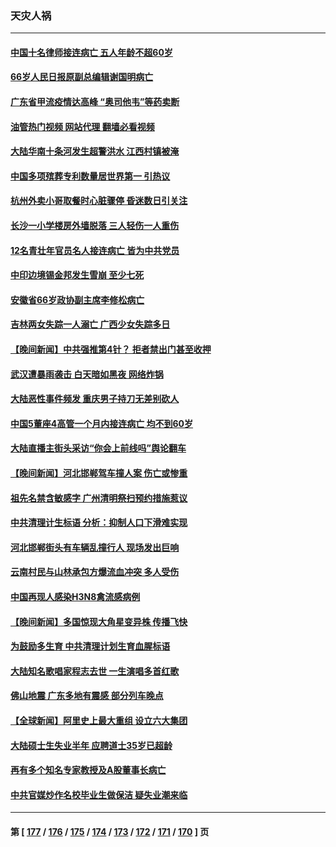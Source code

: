 ### 天灾人祸
---
#### [中国十名律师接连病亡 五人年龄不超60岁](../../pages/ncid280/n13966904.md?04071245) 
#### [66岁人民日报原副总编辑谢国明病亡](../../pages/ncid280/n13966826.md?04071245) 
#### [广东省甲流疫情达高峰 “奥司他韦”等药卖断](../../pages/ncid280/n13966520.md?04071245) 
#### [油管热门视频 网站代理 翻墙必看视频](http://138.2.39.72:81/youtube.html?epic-marker?04071245)
#### [大陆华南十条河发生超警洪水 江西村镇被淹](../../pages/ncid280/n13966107.md?04071245) 
#### [中国多项殡葬专利数量居世界第一 引热议](../../pages/ncid280/n13965909.md?04071245) 
#### [杭州外卖小哥取餐时心脏骤停 昏迷数日引关注](../../pages/ncid280/n13965617.md?04071245) 
#### [长沙一小学楼房外墙脱落 三人轻伤一人重伤](../../pages/ncid280/n13965648.md?04071245) 
#### [12名青壮年官员名人接连病亡 皆为中共党员](../../pages/ncid280/n13965236.md?04071245) 
#### [中印边境锡金邦发生雪崩 至少七死](../../pages/ncid280/n13965210.md?04071245) 
#### [安徽省66岁政协副主席李修松病亡](../../pages/ncid280/n13965105.md?04071245) 
#### [吉林两女失踪一人溺亡 广西少女失踪多日](../../pages/ncid280/n13964996.md?04071245) 
#### [【晚间新闻】中共强推第4针？ 拒者禁出门甚至收押](../../pages/ncid280/n13964912.md?04071245) 
#### [武汉遭暴雨袭击 白天暗如黑夜 网络炸锅](../../pages/ncid280/n13964316.md?04071245) 
#### [大陆恶性事件频发 重庆男子持刀无差别砍人](../../pages/ncid280/n13964226.md?04071245) 
#### [中国5董座4高管一个月内接连病亡 均不到60岁](../../pages/ncid280/n13963378.md?04071245) 
#### [大陆直播主街头采访“你会上前线吗”舆论翻车](../../pages/ncid280/n13963229.md?04071245) 
#### [【晚间新闻】河北邯郸驾车撞人案 伤亡或惨重](../../pages/ncid280/n13962711.md?04071245) 
#### [祖先名禁含敏感字 广州清明祭扫预约措施惹议](../../pages/ncid280/n13963038.md?04071245) 
#### [中共清理计生标语 分析：抑制人口下滑难实现](../../pages/ncid280/n13962782.md?04071245) 
#### [河北邯郸街头有车辆乱撞行人 现场发出巨响](../../pages/ncid280/n13962742.md?04071245) 
#### [云南村民与山林承包方爆流血冲突 多人受伤](../../pages/ncid280/n13962489.md?04071245) 
#### [中国再现人感染H3N8禽流感病例](../../pages/ncid280/n13961682.md?04071245) 
#### [【晚间新闻】多国惊现大角星变异株 传播飞快](../../pages/ncid280/n13961578.md?04071245) 
#### [为鼓励多生育 中共清理计划生育血腥标语](../../pages/ncid280/n13961304.md?04071245) 
#### [大陆知名歌唱家程志去世 一生演唱多首红歌](../../pages/ncid280/n13961232.md?04071245) 
#### [佛山地震 广东多地有震感 部分列车晚点](../../pages/ncid280/n13960918.md?04071245) 
#### [【全球新闻】阿里史上最大重组 设立六大集团](../../pages/ncid280/n13960875.md?04071245) 
#### [大陆硕士生失业半年 应聘道士35岁已超龄](../../pages/ncid280/n13960637.md?04071245) 
#### [再有多个知名专家教授及A股董事长病亡](../../pages/ncid280/n13960467.md?04071245) 
#### [中共官媒炒作名校毕业生做保洁 疑失业潮来临](../../pages/ncid280/n13960303.md?04071245) 

---
#### 第 [ [177](./177.md?04071245) / [176](./176.md?04071245) / [175](./175.md?04071245) / [174](./174.md?04071245) / [173](./173.md?04071245) / [172](./172.md?04071245) / [171](./171.md?04071245) / [170](./170.md?04071245) ] 页
